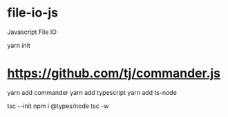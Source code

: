 # file-io-js
Javascript File IO 

yarn init

# https://github.com/tj/commander.js
yarn add commander
yarn add typescript
yarn add ts-node

tsc --init
npm i @types/node
tsc -w